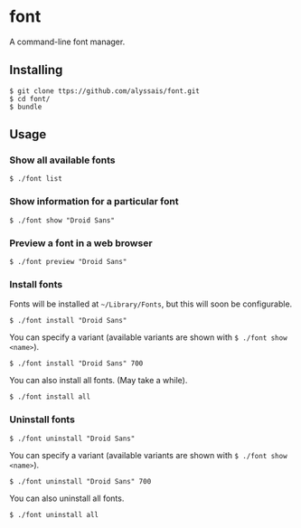 font
====

A command-line font manager.

Installing
----------

```
$ git clone ttps://github.com/alyssais/font.git
$ cd font/
$ bundle
```

Usage
-----

### Show all available fonts

`$ ./font list`

### Show information for a particular font

`$ ./font show "Droid Sans"`

### Preview a font in a web browser

`$ ./font preview "Droid Sans"`

### Install fonts

Fonts will be installed at `~/Library/Fonts`, but this will soon be configurable.

`$ ./font install "Droid Sans"`

You can specify a variant (available variants are shown with `$ ./font show <name>`).

`$ ./font install "Droid Sans" 700`

You can also install all fonts. (May take a while).

`$ ./font install all`

### Uninstall fonts

`$ ./font uninstall "Droid Sans"`

You can specify a variant (available variants are shown with `$ ./font show <name>`).

`$ ./font uninstall "Droid Sans" 700`

You can also uninstall all fonts.

`$ ./font uninstall all`
